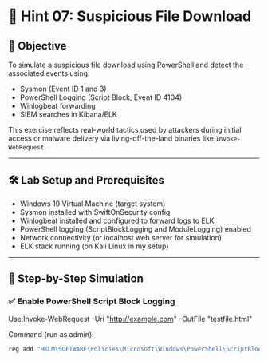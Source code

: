 # 🚩 Hint 07: Suspicious File Download

## 🎯 Objective

To simulate a suspicious file download using PowerShell and detect the associated events using:

- Sysmon (Event ID 1 and 3)
- PowerShell Logging (Script Block, Event ID 4104)
- Winlogbeat forwarding
- SIEM searches in Kibana/ELK

This exercise reflects real-world tactics used by attackers during initial access or malware delivery via living-off-the-land binaries like `Invoke-WebRequest`.

---

## 🛠️ Lab Setup and Prerequisites

- Windows 10 Virtual Machine (target system)
- Sysmon installed with SwiftOnSecurity config
- Winlogbeat installed and configured to forward logs to ELK
- PowerShell logging (ScriptBlockLogging and ModuleLogging) enabled
- Network connectivity (or localhost web server for simulation)
- ELK stack running (on Kali Linux in my setup)

---

## 🧪 Step-by-Step Simulation

### ✅ Enable PowerShell Script Block Logging
Use:Invoke-WebRequest -Uri "http://example.com" -OutFile "testfile.html"

Command (run as admin):

```powershell
reg add "HKLM\SOFTWARE\Policies\Microsoft\Windows\PowerShell\ScriptBlockLogging" /v EnableScriptBlockLogging /t REG_DWORD /d 1 /f
